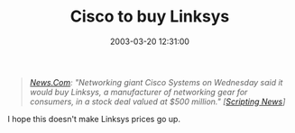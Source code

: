 ﻿---
layout: post
title: "Cisco to buy Linksys"
comments: false
date: 2003-03-20 12:31:00
categories:
 - Technology
subtext-id: 35664582-6e25-4f9d-8779-79d4524628eb
alias: /blog/Cisco-to-buy-Linksys.aspx
---


> [_News.Com_](http://rss.com.com/2100-1035-993457.html?type=pt&part=rss&tag=feed&subj=news)_: "Networking giant Cisco Systems on Wednesday said it would buy Linksys, a manufacturer of networking gear for consumers, in a stock deal valued at $500 million." [_[_Scripting News_](http://www.scripting.com/)_]_

I hope this doesn't make Linksys prices go up.
